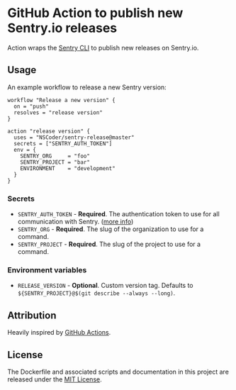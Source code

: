 # GitHub Action to publish new Sentry.io releases

Action wraps the [Sentry CLI](https://docs.sentry.io/cli/) to publish new releases on Sentry.io.

## Usage

An example workflow to release a new Sentry version:

```hcl
workflow "Release a new version" {
  on = "push"
  resolves = "release version"
}

action "release version" {
  uses = "NSCoder/sentry-release@master"
  secrets = ["SENTRY_AUTH_TOKEN"]
  env = {
    SENTRY_ORG     = "foo"
    SENTRY_PROJECT = "bar"
    ENVIRONMENT    = "development"
  }
}
```

### Secrets

- `SENTRY_AUTH_TOKEN` - **Required**. The authentication token to use for all communication with Sentry. ([more info](https://docs.sentry.io/cli/configuration/))
- `SENTRY_ORG` - **Required**. The slug of the organization to use for a command.
- `SENTRY_PROJECT` - **Required**. The slug of the project to use for a command.

### Environment variables

- `RELEASE_VERSION` - **Optional**. Custom version tag. Defaults to `${SENTRY_PROJECT}@$(git describe --always --long)`.

## Attribution

Heavily inspired by [GitHub Actions](https://github.com/actions).

## License

The Dockerfile and associated scripts and documentation in this project are released under the [MIT License](LICENSE).
